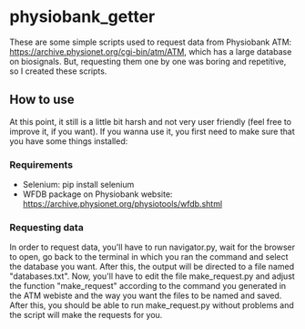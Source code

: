 # physiobank_getter

These are some simple scripts used to request data from Physiobank ATM: https://archive.physionet.org/cgi-bin/atm/ATM, which has a large database on biosignals. But, requesting them one by one was boring and repetitive, so I created these scripts. 

## How to use
At this point, it still is a little bit harsh and not very user friendly (feel free to improve it, if you want). 
If you wanna use it, you first need to make sure that you have some things installed:
### Requirements
- Selenium: pip install selenium
- WFDB package on Physiobank website: https://archive.physionet.org/physiotools/wfdb.shtml 

### Requesting data
In order to request data, you'll have to run navigator.py, wait for the browser to open, go back to the terminal in which you ran the command and select the database you want. After this, the output will be directed to a file named "databases.txt".
Now, you'll have to edit the file make_request.py and adjust the function "make_request" according to the command you generated in the ATM webiste and the way you want the files to be named and saved.
After this, you should be able to run make_request.py without problems and the script will make the requests for you.


